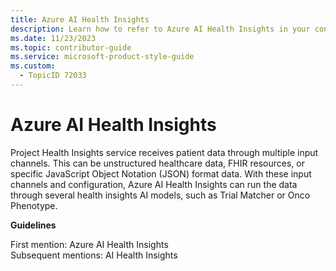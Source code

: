 ```yaml
---
title: Azure AI Health Insights
description: Learn how to refer to Azure AI Health Insights in your content.
ms.date: 11/23/2023
ms.topic: contributor-guide
ms.service: microsoft-product-style-guide
ms.custom:
  - TopicID 72033
---
```



# Azure AI Health Insights

Project Health Insights service receives patient data through multiple input channels. This can be unstructured healthcare data, FHIR resources, or specific JavaScript Object Notation (JSON) format data. With these input channels and configuration, Azure AI Health Insights can run the data through several health insights AI models, such as Trial Matcher or Onco Phenotype.

**Guidelines**

First mention: Azure AI Health Insights  
Subsequent mentions: AI Health Insights

